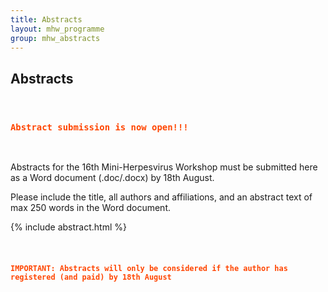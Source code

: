 ```yaml
---
title: Abstracts
layout: mhw_programme
group: mhw_abstracts
---
```


## Abstracts

<br />

<h3><code style="color : orangered"><b>Abstract submission is now open!!!</b></code></h3>

<br />

Abstracts for the 16th Mini-Herpesvirus Workshop must be submitted here as a Word document (.doc/.docx) by 18th August. 

Please include the title, all authors and affiliations, and an abstract text of max 250 words in the Word document.

{% include abstract.html %}

<br />

<h4><code style="color : orangered"><b>IMPORTANT: Abstracts will only be considered if the author has registered (and paid) by 18th August</b></code></h4>



